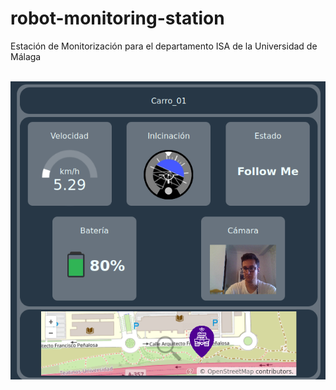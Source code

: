 # robot-monitoring-station
Estación de Monitorización para el departamento ISA de la Universidad de Málaga
<p align="center">
  <br>
  <img src="detail-panel-complete.png" alt="Imagen de la estación">
  <br>
</p>
